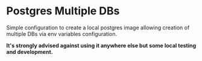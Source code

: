 # Postgres Multiple DBs

Simple configuration to create a local postgres image allowing creation of multiple DBs
via env variables configuration.

**It's strongly advised against using it anywhere else but some local testing and development.**

